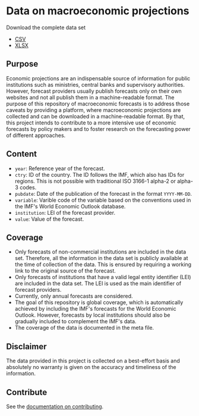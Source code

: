 # Data on macroeconomic projections

Download the complete data set

* [CSV](forecasts.csv)
* [XLSX](forecasts.xlsx)

## Purpose

Economic projections are an indispensable source of information for public institutions such as ministries, central banks and supervisory authorities. However, forecast providers usually publish forecasts only on their own websites and not all publish them in a machine-readable format. The purpose of this repository of macroeconomic forecasts is to address those caveats by providing a platform, where macroeconomic projections are collected and can be downloaded in a machine-readable format. By that, this project intends to contribute to a more intensive use of economic forecasts by policy makers and to foster research on the forecasting power of different approaches.

## Content

* `year`: Reference year of the forecast.
* `ctry`: ID of the country. The ID follows the IMF, which also has IDs for regions. This is not possible with traditional ISO 3166-1 alpha-2 or alpha-3 codes.
* `pubdate`: Date of the publication of the forecast in the format `YYYY-MM-DD`.
* `variable`: Varible code of the variable based on the conventions used in the IMF's World Economic Outlook database.
* `institution`: LEI of the forecast provider.
* `value`: Value of the forecast.

## Coverage

* Only forecasts of non-commercial institutions are included in the data set. Therefore, all the information in the data set is publicly available at the time of collection of the data. This is ensured by requiring a working link to the original source of the forecast.
* Only forecasts of institutions that have a valid legal entity identifier (LEI) are included in the data set. The LEI is used as the main identifier of forecast providers.
* Currently, only annual forecasts are considered.
* The goal of this repository is global coverage, which is automatically achieved by including the IMF's forecasts for the World Economic Outlook. However, forecasts by local institutions should also be gradually included to complement the IMF's data.
* The coverage of the data is documented in the meta file.

## Disclaimer

The data provided in this project is collected on a best-effort basis and absolutely no warranty is given on the accuracy and timeliness of the information.

## Contribute

See the [documentation on contributing](https://github.com/franzmohr/macroprojections/tree/master/scripts).





